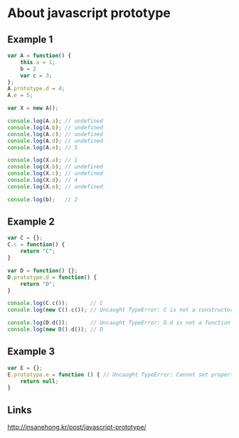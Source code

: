 # About javascript prototype
## Example 1
```javascript
var A = function() {
    this.a = 1;
    b = 2
    var c = 3;
};
A.prototype.d = 4;
A.e = 5;

var X = new A();

console.log(A.a); // undefined
console.log(A.b); // undefined
console.log(A.c); // undefined
console.log(A.d); // undefined
console.log(A.e); // 5

console.log(X.a); // 1
console.log(X.b); // undefined
console.log(X.c); // undefined
console.log(X.d); // 4
console.log(X.e); // undefined

console.log(b);   // 2
```

## Example 2
```javascript
var C = {};
C.c = function() {
    return "C";
}

var D = function() {};
D.prototype.d = function() {
    return "D";
}

console.log(C.c()); 	  // C
console.log(new C().c()); // Uncaught TypeError: C is not a constructor

console.log(D.d()); 	  // Uncaught TypeError: D.d is not a function
console.log(new D().d()); // D
```

## Example 3
```javascript
var E = {};
E.prototype.e = function () { // Uncaught TypeError: Cannot set property 'e' of undefined
    return null;
}
```

## Links
http://insanehong.kr/post/javascript-prototype/
